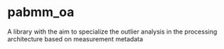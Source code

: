 # pabmm_oa
A library with the aim to specialize the outlier analysis in the processing architecture based on measurement metadata
